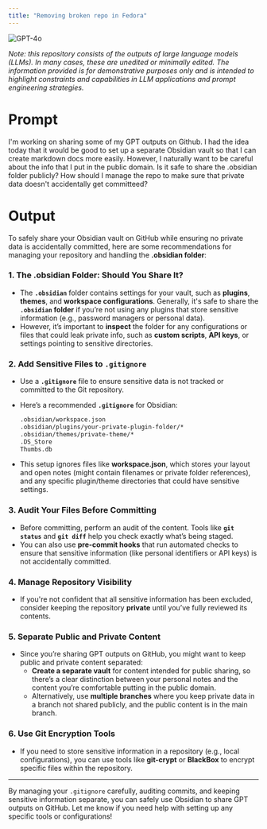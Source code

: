 ```yaml
---
title: "Removing broken repo in Fedora"
---
```

![GPT-4o](https://img.shields.io/badge/GPT--4o-3333FF?style=for-the-badge&logo=openai&logoColor=white)



*Note: this repository consists of the outputs of large language models (LLMs). In many cases, these are unedited or minimally edited. The information provided is for demonstrative purposes only and is intended to highlight constraints and capabilities in LLM applications and prompt engineering strategies.*


# Prompt

I'm working on sharing some of my GPT outputs on Github. I had the idea today that it would be good to set up a separate Obsidian vault so that I can create markdown docs more easily. However, I naturally want to be careful about the info that I put in the public domain. Is it safe to share the .obsidian folder publicly? How should I manage the repo to make sure that private data doesn't accidentally get committeed?

# Output

To safely share your Obsidian vault on GitHub while ensuring no private data is accidentally committed, here are some recommendations for managing your repository and handling the **.obsidian folder**:

### 1. **The .obsidian Folder: Should You Share It?**
   - The **`.obsidian`** folder contains settings for your vault, such as **plugins**, **themes**, and **workspace configurations**. Generally, it's safe to share the **`.obsidian` folder** if you’re not using any plugins that store sensitive information (e.g., password managers or personal data).
   - However, it’s important to **inspect** the folder for any configurations or files that could leak private info, such as **custom scripts**, **API keys**, or settings pointing to sensitive directories.

### 2. **Add Sensitive Files to `.gitignore`**
   - Use a **`.gitignore`** file to ensure sensitive data is not tracked or committed to the Git repository.
   - Here’s a recommended **`.gitignore`** for Obsidian:

     ```bash
     .obsidian/workspace.json
     .obsidian/plugins/your-private-plugin-folder/*
     .obsidian/themes/private-theme/*
     .DS_Store
     Thumbs.db
     ```
   - This setup ignores files like **workspace.json**, which stores your layout and open notes (might contain filenames or private folder references), and any specific plugin/theme directories that could have sensitive settings.

### 3. **Audit Your Files Before Committing**
   - Before committing, perform an audit of the content. Tools like **`git status`** and **`git diff`** help you check exactly what’s being staged.
   - You can also use **pre-commit hooks** that run automated checks to ensure that sensitive information (like personal identifiers or API keys) is not accidentally committed.

### 4. **Manage Repository Visibility**
   - If you're not confident that all sensitive information has been excluded, consider keeping the repository **private** until you’ve fully reviewed its contents.

### 5. **Separate Public and Private Content**
   - Since you’re sharing GPT outputs on GitHub, you might want to keep public and private content separated:
     - **Create a separate vault** for content intended for public sharing, so there’s a clear distinction between your personal notes and the content you’re comfortable putting in the public domain.
     - Alternatively, use **multiple branches** where you keep private data in a branch not shared publicly, and the public content is in the main branch.

### 6. **Use Git Encryption Tools**
   - If you need to store sensitive information in a repository (e.g., local configurations), you can use tools like **git-crypt** or **BlackBox** to encrypt specific files within the repository.

---

By managing your `.gitignore` carefully, auditing commits, and keeping sensitive information separate, you can safely use Obsidian to share GPT outputs on GitHub. Let me know if you need help with setting up any specific tools or configurations!